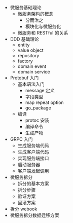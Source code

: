 - 微服务基础理论
	- 微服务架构的概念
		- 分而治之
		- 模块化与微服务化
	- 微服务和 RESTful 的关系
- DDD 基础理论
	- entity
	- value object
	- repository
	- factory
	- domain event
	- domain service
- Protobuf 入门
	- 基本语法入门
		- message 定义
		- 字段类型
		- map repeat option
		- go_package
	- 编译
		- protoc 安装
		- 编译命令
		- 生成产物
- GRPC 入门
	- 生成服务端代码
	- 生成客户端代码
	- 实现服务端接口
	- 启动服务器
	- 客户端发起调用
- 微服务拆分
	- 拆分的基本方案
	- 拆分步骤
	- 验证方案
	- 回滚方案
- 拆分 webook
- 微服务拆分数据迁移方案
